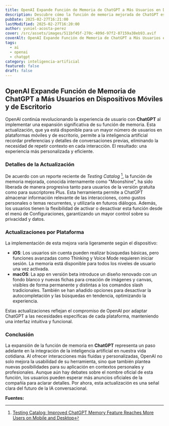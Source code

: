 ```yaml
---
title: OpenAI Expande Función de Memoria de ChatGPT a Más Usuarios en Dispositivos Móviles y de Escritorio
description: Descubre cómo la función de memoria mejorada de ChatGPT está alcanzando a más usuarios, mejorando la personalización y la eficiencia en las interacciones con la IA.
pubDate: 2025-02-27T16:21:00
lastModified: 2025-02-27T16:20:00
author: yuniel-acosta-perez
cover: /src/assets/images/511bf45f-270c-409d-97f2-87159a38eb93.avif
coverAlt: OpenAI Expande Función de Memoria de ChatGPT a Más Usuarios en Dispositivos Móviles y de Escritorio
tags:
  - ai
  - openai
  - chatgpt
category: inteligencia-artificial
featured: false
draft: false
---
```

## OpenAI Expande Función de Memoria de ChatGPT a Más Usuarios en Dispositivos Móviles y de Escritorio

OpenAI continúa revolucionando la experiencia de usuario con **ChatGPT** al implementar una expansión significativa de su función de memoria. Esta actualización, que ya está disponible para un mayor número de usuarios en plataformas móviles y de escritorio, permite a la inteligencia artificial recordar preferencias y detalles de conversaciones previas, eliminando la necesidad de repetir contexto en cada interacción. El resultado: una experiencia más personalizada y eficiente.

### Detalles de la Actualización

De acuerdo con un reporte reciente de _Testing Catalog_ [^1], la función de memoria mejorada, conocida internamente como "Moonshine", ha sido liberada de manera progresiva tanto para usuarios de la versión gratuita como para suscriptores Plus. Esta herramienta permite a ChatGPT almacenar información relevante de las interacciones, como gustos personales o temas recurrentes, y utilizarla en futuros diálogos. Además, los usuarios tienen la flexibilidad de activar o desactivar esta función desde el menú de Configuraciones, garantizando un mayor control sobre su privacidad y datos.

### Actualizaciones por Plataforma

La implementación de esta mejora varía ligeramente según el dispositivo:

- **iOS**: Los usuarios sin cuenta pueden realizar búsquedas básicas, pero funciones avanzadas como Thinking y Voice Mode requieren iniciar sesión. La memoria está disponible para todos los niveles de usuario una vez activada.
- **macOS**: La app en versión beta introduce un diseño renovado con un fondo blanco y nuevas fichas para creación de imágenes y canvas, visibles de forma permanente y distintas a los comandos slash tradicionales. También se han añadido opciones para desactivar la autocompletación y las búsquedas en tendencia, optimizando la experiencia.

Estas actualizaciones reflejan el compromiso de OpenAI por adaptar ChatGPT a las necesidades específicas de cada plataforma, manteniendo una interfaz intuitiva y funcional.

### Conclusión

La expansión de la función de memoria en **ChatGPT** representa un paso adelante en la integración de la inteligencia artificial en nuestra vida cotidiana. Al ofrecer interacciones más fluidas y personalizadas, OpenAI no solo mejora la usabilidad de su herramienta, sino que también plantea nuevas posibilidades para su aplicación en contextos personales y profesionales. Aunque aún hay debates sobre el nombre oficial de esta función, los usuarios pueden esperar más anuncios oficiales de la compañía para aclarar detalles. Por ahora, esta actualización es una señal clara del futuro de la IA conversacional.

**Fuentes:**  
[^1]: [Testing Catalog: Improved ChatGPT Memory Feature Reaches More Users on Mobile and Desktop](https://www.testingcatalog.com/improved-chatgpt-memory-feature-reaches-more-users-on-mobile-and-desktop/)
